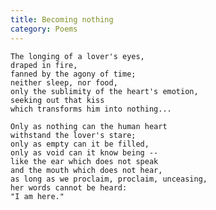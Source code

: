 ```yaml
---
title: Becoming nothing
category: Poems
---
```


    The longing of a lover's eyes,
    draped in fire,
    fanned by the agony of time;
    neither sleep, nor food,
    only the sublimity of the heart's emotion,
    seeking out that kiss
    which transforms him into nothing...

    Only as nothing can the human heart
    withstand the lover's stare;
    only as empty can it be filled,
    only as void can it know being --
    like the ear which does not speak
    and the mouth which does not hear,
    as long as we proclaim, proclaim, unceasing,
    her words cannot be heard:
    "I am here."


